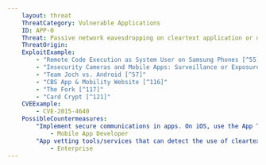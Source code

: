 ```yaml
---
    layout: threat
    ThreatCategory: Vulnerable Applications
    ID: APP-0
    Threat: Passive network eavesdropping on cleartext application or device traffic
    ThreatOrigin:
    ExploitExample:
        - "Remote Code Execution as System User on Samsung Phones [^55]"
        - "Insecurity Cameras and Mobile Apps: Surveillance or Exposure? [^56]"
        - "Team Joch vs. Android [^57]"
        - "CBS App & Mobility Website [^116]"
        - "The Fork [^117]"
        - "Card Crypt [^121]"
    CVEExample:
        - CVE-2015-4640
    PossibleCountermeasures:
        "Implement secure communications in apps. On iOS, use the App Transport Security feature. On Android, opt out of the use of Cleartext traffic.":
            - Mobile App Developer
        "App vetting tools/services that can detect the use of cleartext traffic in mobile apps.":
            - Enterprise
---
```

